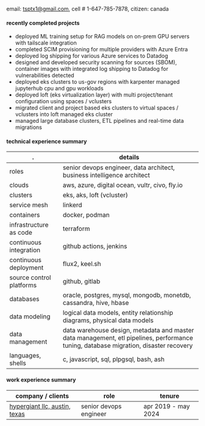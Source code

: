 email: tsptx1@gmail.com, cell # 1-647-785-7878, citizen: canada


#### recently completed projects

* deployed ML training setup for RAG models on on-prem GPU servers with tailscale integration
* completed SCIM provisioning for multiple providers with Azure Entra
* deployed log shipping for various Azure services to Datadog
* designed and developed security scanning for sources (SBOM), container images with integrated log shipping to Datadog for vulnerabilities detected
* deployed eks clusters to us-gov regions with karpenter managed jupyterhub cpu and gpu workloads
* deployed loft (eks virtualization layer) with multi project/tenant configuration using spaces / vclusters
* migrated client and project based eks clusters to virtual spaces / vclusters into loft managed eks cluster
* managed large database clusters, ETL pipelines and real-time data migrations

#### technical experience summary

. | details
---- | -------
roles | senior devops engineer,  data architect,  business intelligence architect
clouds | aws, azure, digital ocean, vultr, civo, fly.io
clusters | eks, aks, loft (vcluster)
service mesh | linkerd
containers | docker, podman
infrastructure as code | terraform
continuous integration | github actions, jenkins
continuous deployment | flux2, keel.sh
source control platforms | github, gitlab
databases | oracle, postgres, mysql, mongodb, monetdb, cassandra, hive, hbase
data modeling | logical data models, entity relationship diagrams, physical data models
data management | data warehouse design, metadata and master data management, etl pipelines, performance tuning, database migration, disaster recovery
languages, shells | c, javascript, sql, plpgsql, bash, ash

#### work experience summary

company / clients | role | tenure
----------------- | ---- | ------
[hypergiant llc, austin, texas](https://www.hypergiant.com) | senior devops engineer | apr 2019 - may 2024


